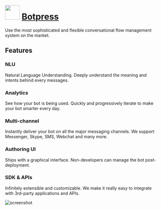 ﻿# <img src="https://cdn.jsdelivr.net/gh/chtof/chocolatey-packages/automatic/botpress/botpress.png" width="48" height="48"/> [Botpress](https://chocolatey.org/packages/botpress)

Use the most sophisticated and flexible conversational flow management system on the market.

## Features

### NLU

Natural Language Understanding.
Deeply understand the meaning and intents behind every messages.

### Analytics

See how your bot is being used.
Quickly and progressively iterate to make your bot smarter every day.

### Multi-channel

Instantly deliver your bot on all the major messaging channels. We support Messenger, Skype, SMS, Webchat and many more.

### Authoring UI

Ships with a graphical interface.
Non-developers can manage the bot post-deployment.

### SDK & APIs

Infinitely extensible and customizable.
We make it really easy to integrate with 3rd-party applications and APIs.

![screenshot](https://cdn.jsdelivr.net/gh/chtof/chocolatey-packages/automatic/botpress/screenshot.gif)
